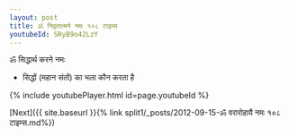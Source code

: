 ```yaml
---
layout: post
title: ॐ निवृतात्मने नमः १०८ टाइम्स
youtubeId: SRyB9o42LzY
---
```

 
 
 ॐ सिद्धार्थ करने नमः  
 
 -  सिद्धों (महान संतों) का भला कौन करता है 
 
  
 
  
 
 
 
 
 
 


{% include youtubePlayer.html id=page.youtubeId %}
 
[Next]({{ site.baseurl }}{% link  split1/_posts/2012-09-15-ॐ वरारोहायै नमः १०८ टाइम्स.md%})
 
